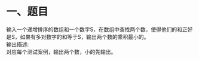 # 一、题目
输入一个递增排序的数组和一个数字S，在数组中查找两个数，使得他们的和正好是S，如果有多对数字的和等于S，输出两个数的乘积最小的。  
输出描述:  
对应每个测试案例，输出两个数，小的先输出。  
